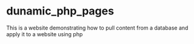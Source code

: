 # dunamic_php_pages
This is a website demonstrating how to pull content from a database and apply it to a website using php
